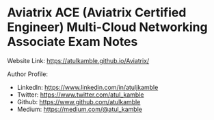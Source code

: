 # Aviatrix ACE (Aviatrix Certified Engineer) Multi-Cloud Networking Associate Exam Notes
Website Link: https://atulkamble.github.io/Aviatrix/

Author Profile:
- LinkedIn: https://www.linkedin.com/in/atuljkamble 
- Twitter: https://www.twitter.com/atul_kamble
- Github: https://www.github.com/atulkamble
- Medium: https://medium.com/@atul_kamble
